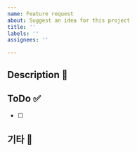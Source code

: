 ```yaml
---
name: Feature request
about: Suggest an idea for this project
title: ''
labels: ''
assignees: ''

---
```


## Description 🚀


## ToDo ✅
- [ ] 

## 기타 💬
